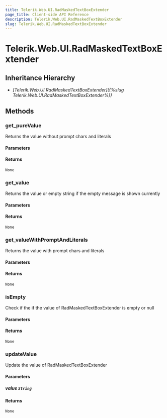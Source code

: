 ```yaml
---
title: Telerik.Web.UI.RadMaskedTextBoxExtender
page_title: Client-side API Reference
description: Telerik.Web.UI.RadMaskedTextBoxExtender
slug: Telerik.Web.UI.RadMaskedTextBoxExtender
---
```


# Telerik.Web.UI.RadMaskedTextBoxExtender  

## Inheritance Hierarchy

* *[Telerik.Web.UI.RadMaskedTextBoxExtender]({%slug Telerik.Web.UI.RadMaskedTextBoxExtender%})*


## Methods

###  get_pureValue

Returns the value without prompt chars and literals

#### Parameters

#### Returns

`None` 

### get_value

Returns the value or empty string if the empty message is shown currently

#### Parameters

#### Returns

`None` 

### get_valueWithPromptAndLiterals

Returns the value with prompt chars and literals

#### Parameters

#### Returns

`None` 

### isEmpty

Check if the if the value of RadMaskedTextBoxExtender is empty or null

#### Parameters

#### Returns

`None` 

### updateValue

Update the value of RadMaskedTextBoxExtender

#### Parameters

##### value `String`

#### Returns

`None` 



